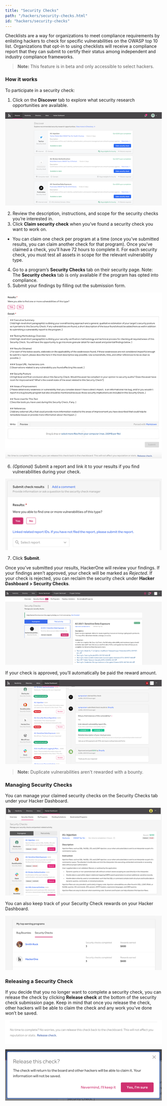 ```yaml
---
title: "Security Checks"
path: "/hackers/security-checks.html"
id: "hackers/security-checks"
---
```


Checklists are a way for organizations to meet compliance requirements by enlisting hackers to check for specific vulnerabilities on the OWASP top 10 list.  Organizations that opt-in to using checklists will receive a compliance report that they can submit to certify their status among independent and industry compliance frameworks.  

> **Note:** This feature is in beta and only accessible to select hackers.

### How it works
To participate in a security check:

1. Click on the **Discover** tab to explore what security research opportunities are available.

![Discover Page](./images/security-checks-13.png)

2. Review the description, instructions, and scope for the security checks you’re interested in.
3. Click **Claim security check** when you’ve found a security check you want to work on.
<ul><li> You can claim one check per program  at a time (once you’ve submitted results, you can claim another check for that program). Once you’ve claimed a check, you’ll have 72 hours to complete it. For each security check, you must test all assets in scope for the relevant vulnerability type.</ul>

4. Go to a program’s **Security Checks** tab on their security page. Note: The **Security checks** tab is only available if the program has opted into compliance.
5. Submit your findings by filling out the submission form.

![security check submission form](./images/security-checks-12.png)

6. *(Optional)* Submit a report and link it to your results if you find vulnerabilities during your check.

![security check image 5](./images/security-checks-5.png)

7. Click **Submit**.

Once you’ve submitted your results, HackerOne will review your findings.  If your findings aren’t approved, your check will be marked as *Rejected*. If your check is rejected, you can reclaim the security check under **Hacker Dashboard > Security Checks**.

![security check image 6](./images/security-checks-6.png)

If your check is approved, you’ll automatically be paid the reward amount.

![approval and payout confirmation page](./images/security-checks-14.png)

> **Note:** Duplicate vulnerabilities aren't rewarded with a bounty.

### Managing Security Checks

You can manage your claimed security checks on the Security Checks tab under your Hacker Dashboard.

![security check image 8](./images/security-checks-8.png)

You can also keep track of your Security Check rewards on your Hacker Dashboard.

![security check image 9](./images/security-checks-9.png)

### Releasing a Security Check
If you decide that you no longer want to complete a security check, you can release the check by clicking **Release check** at the bottom of the security check submission page. Keep in mind that once you release the check, other hackers will be able to claim the check and any work you’ve done won’t be saved.

![security check image 10](./images/security-checks-10.png)

![security check image 11](./images/security-checks-11.png)
